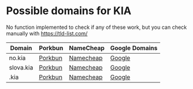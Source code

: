 # Possible domains for KIA

No function implemented to check if any of these work, but you can check manually with https://tld-list.com/

| Domain | Porkbun | NameCheap | Google Domains |
|---|---|---|---|
| no.kia | [Porkbun](https://porkbun.com/checkout/search?prb=e814663da1&tlds=&idnLanguage=&search=search&q=no.kia) | [Namecheap](https://www.namecheap.com/domains/registration/results/?domain=no.kia) | [Google](https://domains.google.com/registrar/search?searchTerm=no.kia) |
| slova.kia | [Porkbun](https://porkbun.com/checkout/search?prb=e814663da1&tlds=&idnLanguage=&search=search&q=slova.kia) | [Namecheap](https://www.namecheap.com/domains/registration/results/?domain=slova.kia) | [Google](https://domains.google.com/registrar/search?searchTerm=slova.kia) |
| .kia | [Porkbun](https://porkbun.com/checkout/search?prb=e814663da1&tlds=&idnLanguage=&search=search&q=.kia) | [Namecheap](https://www.namecheap.com/domains/registration/results/?domain=.kia) | [Google](https://domains.google.com/registrar/search?searchTerm=.kia) |
